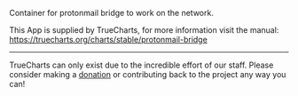 Container for protonmail bridge to work on the network.

This App is supplied by TrueCharts, for more information visit the manual: https://truecharts.org/charts/stable/protonmail-bridge

---

TrueCharts can only exist due to the incredible effort of our staff.
Please consider making a [donation](https://truecharts.org/docs/about/sponsor) or contributing back to the project any way you can!
